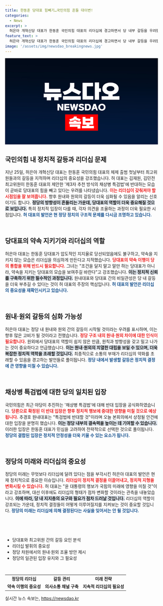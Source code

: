 ```yaml
---
title: 한동훈 당대표 힘빼기…국민의힘 흔들 대이변!
categories:
  - News
excerpt: >
  허은아 개혁신당 대표가 한동훈 국민의힘 대표의 리더십에 경고하면서 당 내부 갈등을 우려했다. 그는 원외대표의 힘빼기를 지적하며, 리더십을 발휘하고 약속을 지킬 필요성을 강조했다.
feature_text: >
  허은아 개혁신당 대표가 한동훈 국민의힘 대표의 리더십에 경고하면서 당 내부 갈등을 우려했다. 그는 원외대표의 힘빼기를 지적하며, 리더십을 발휘하고 약속을 지킬 필요성을 강조했다.
image: '/assets/img/newsdao_breakingnews.jpg'
---
```


<p><img src="/assets/img/newsdao_breakingnews.jpg" alt="flaretime 속보" /></p>

<h2 data-ke-size="size26">국민의힘 내 정치적 갈등과 리더십 문제</h2>

<p data-ke-size="size16">지난 25일, 허은아 개혁신당 대표는 한동훈 국민의힘 대표의 체제 출범 첫날부터 최고위원들과의 갈등을 지적하며 리더십의 중요성을 강조했습니다. 허 대표는 김재원, 김민전 최고위원이 한동훈 대표의 제안한 '제3자 추천 방식의 채상병 특검법'에 반대하는 모습이 곧바로 당대표의 힘을 빼고 있다는 우려를 나타냈습니다. <b><span style="color: #ee2323;">이는 리더십이 갖춰져야 할 시점임을 잘 보여줍니다.</span></b> 향후 원내와 원외의 갈등이 더욱 심화될 수 있음을 알리는 신호이기도 합니다. <b><span style="background-color: #21538527;">정당의 방향성이 흔들리는 가운데, 당대표의 역할이 더욱 중요해질 것으로 보입니다.</span></b> 특히 정치적 입장이 다를 때, 각자 의견을 조율하는 과정이 더욱 필요한 시점입니다. <b><span style="color: #1a5490;">허 대표의 발언은 현 정당 정치의 구조적 문제를 다시금 조명하고 있습니다.</span></b> </p>

<p data-ke-size="size16">&nbsp;</p>

<h2 data-ke-size="size26">당대표의 약속 지키기와 리더십의 역할</h2>

<p data-ke-size="size16">허은아 대표는 한동훈 당대표가 압도적인 지지율로 당선되었음에도 불구하고, 약속을 지키지 않는 모습은 리더십을 의심하게 만든다고 지적했습니다. <b><span style="color: #ee2323;">당대표의 약속 이행이 당의 통합을 위해 반드시 필요합니다.</span></b> 그녀는 "조건을 달지 말고 말만 하는 당대표가 아니라, 약속을 지키는 당대표의 모습을 보여주길 바란다"고 강조했습니다. <b><span style="background-color: #21538527;">이는 정치적 신뢰를 구축하기 위한 필수적인 과정입니다.</span></b> 원내대표와 당대표 간의 비일관성은 당 내 갈등을 더욱 부추길 수 있다는 것이 허 대표의 주장의 핵심입니다. <b><span style="color: #1a5490;">허 대표의 발언은 리더십의 중요성을 재확인시키고 있습니다.</span></b> </p>

<p data-ke-size="size16">&nbsp;</p>

<h2 data-ke-size="size26">원내·원외 갈등의 심화 가능성</h2>

<p data-ke-size="size16">허은아 대표는 정당 내 원내와 원외 간의 갈등이 시작될 것이라는 우려를 표시하며, 이는 향후 많은 고비가 될 것이라고 전했습니다. <b><span style="color: #ee2323;">정당 구조 내의 원내·원외 차이에 대한 인식이 필요합니다.</span></b> 원외에서 당대표의 역할이 쉽지 않은 만큼, 원칙과 방향성을 갖고 밀고 나가는 것이 중요하다고 언급했습니다. <b><span style="background-color: #21538527;">이는 원내·원외의 치열한 대립을 보일 수 있으며, 더욱 복잡한 정치적 역학을 초래할 것입니다.</span></b> 최종적으로 소통의 부재가 리더십의 약화를 초래할 수 있음을 경고하는 발언들로 풀이됩니다. <b><span style="color: #1a5490;">정당 내에서 발생할 갈등은 정치적 결정에 큰 영향을 미칠 수 있습니다.</span></b> </p>

<p data-ke-size="size16">&nbsp;</p>

<h2 data-ke-size="size26">채상병 특검법에 대한 당의 일치된 입장</h2>

<p data-ke-size="size16">국민의힘은 최근 야당이 추진하는 '채상병 특검법'에 대해 반대 입장을 공식화하였습니다. <b><span style="color: #ee2323;">당론으로 확정된 이 반대 입장은 향후 정치적 행보에 중대한 영향을 미칠 것으로 예상됩니다.</span></b> 추경호 원내대표는 "특검법에 반대할 것"이라며 오늘 본회의에서 상정될 안건에 대한 입장을 분명히 했습니다. <b><span style="background-color: #21538527;">이는 정당 내부의 결속력을 높이는 데 기여할 수 있습니다.</span></b> 이러한 입장은 한동훈 대표가 민심을 고려하여 전략적으로 선택한 것으로 풀이됩니다. <b><span style="color: #1a5490;">정당의 결합된 입장은 정치적 안정성을 더욱 키울 수 있는 요소가 됩니다.</span></b> </p>

<p data-ke-size="size16">&nbsp;</p>

<h2 data-ke-size="size26">정당의 미래와 리더십의 중요성</h2>

<p data-ke-size="size16">정당의 미래는 무엇보다 리더십에 달려 있다는 점을 부각시킨 허은아 대표의 발언은 현재 정치적으로 중요한 이슈입니다. <b><span style="color: #ee2323;">리더십이 정치적 결정을 이끌어내고, 정치적 지형을 변화시킬 수 있습니다.</span></b> 허 대표는 "윤 대통령의 행보가 국힘의 미래에 영향을 미칠 것"이라고 강조하며, 대선 이후에도 리더십의 형태가 점차 변화할 것이라는 관측을 내놓았습니다. <b><span style="background-color: #21538527;">이에 따라, 당 내 지지층의 요구와 필요가 점차 드러날 것입니다.</span></b> 리더십의 역할이 강조되는 가운데, 정치적 결정들이 어떻게 이루어질지를 지켜보는 것이 중요할 것입니다. <b><span style="color: #1a5490;">정당의 미래는 리더십에 의해 결정된다는 사실을 잊어서는 안 될 것입니다.</span></b> </p>

<p data-ke-size="size16">&nbsp;</p>

<p><br></p>

<ul>
    <li>당대표와 최고위원 간의 갈등 요인 분석</li>
    <li>리더십 발휘의 중요성</li>
    <li>정당 차원에서의 원내·원외 조율 방안 제시</li>
    <li>정당의 일관된 입장 유지와 그 필요성</li>
</ul>

<p><br></p>

<table style="width:100%;">
    <tr>
        <td style="text-align: center; height: 17px;"><b>정당의 리더십</b></td>
        <td style="text-align: center; height: 17px;"><b>갈등 관리</b></td>
        <td style="text-align: center; height: 17px;"><b>미래 전략</b></td>
    </tr>
    <tr>
        <td style="text-align: center; height: 17px;"><b>약속 이행의 중요성</b></td>
        <td style="text-align: center; height: 17px;"><b>의사소통 채널 구축</b></td>
        <td style="text-align: center; height: 17px;"><b>지속적 리더십의 필요성</b></td>
    </tr>
</table>
실시간 뉴스 속보는, <a href="https://newsdao.kr" rel="dofollow">https://newsdao.kr</a>


